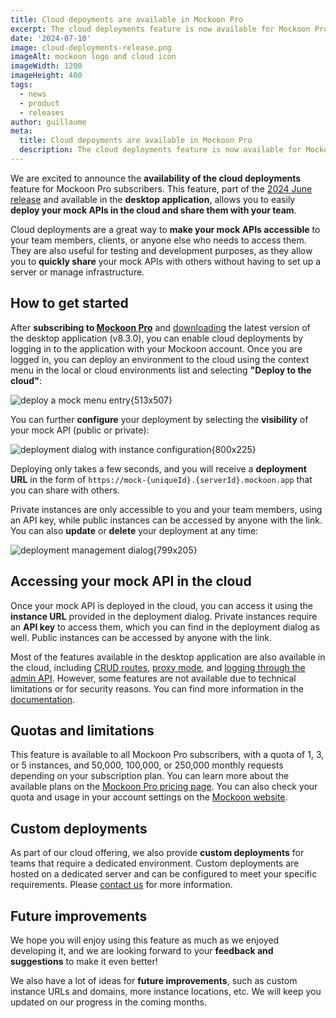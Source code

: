 ```yaml
---
title: Cloud depoyments are available in Mockoon Pro
excerpt: The cloud deployments feature is now available for Mockoon Pro subscribers. Deploy your mock APIs in the cloud and share them with your team.
date: '2024-07-10'
image: cloud-deployments-release.png
imageAlt: mockoon logo and cloud icon
imageWidth: 1200
imageHeight: 400
tags:
  - news
  - product
  - releases
author: guillaume
meta:
  title: Cloud depoyments are available in Mockoon Pro
  description: The cloud deployments feature is now available for Mockoon Pro subscribers. Deploy your mock APIs in the cloud and share them with your team.
---
```


We are excited to announce the **availability of the cloud deployments** feature for Mockoon Pro subscribers. This feature, part of the [2024 June release](/releases/8.3.0/) and available in the **desktop application**, allows you to easily **deploy your mock APIs in the cloud and share them with your team**.

Cloud deployments are a great way to **make your mock APIs accessible** to your team members, clients, or anyone else who needs to access them. They are also useful for testing and development purposes, as they allow you to **quickly share** your mock APIs with others without having to set up a server or manage infrastructure.

## How to get started

After **subscribing to [Mockoon Pro](/pro/)** and [downloading](/download/) the latest version of the desktop application (v8.3.0), you can enable cloud deployments by logging in to the application with your Mockoon account. Once you are logged in, you can deploy an environment to the cloud using the context menu in the local or cloud environments list and selecting **"Deploy to the cloud"**:

![deploy a mock menu entry{513x507}](/images/blog/cloud-deployments-release/deploy-environment-menu.png)

You can further **configure** your deployment by selecting the **visibility** of your mock API (public or private):

![deployment dialog with instance configuration{800x225}](/images/blog/cloud-deployments-release/deploy-environment-dialog.png)

Deploying only takes a few seconds, and you will receive a **deployment URL** in the form of `https://mock-{uniqueId}.{serverId}.mockoon.app` that you can share with others.

Private instances are only accessible to you and your team members, using an API key, while public instances can be accessed by anyone with the link. You can also **update** or **delete** your deployment at any time:

![deployment management dialog{799x205}](/images/blog/cloud-deployments-release/deploy-environment-management-dialog.png)

## Accessing your mock API in the cloud

Once your mock API is deployed in the cloud, you can access it using the **instance URL** provided in the deployment dialog. Private instances require an **API key** to access them, which you can find in the deployment dialog as well. Public instances can be accessed by anyone with the link.

Most of the features available in the desktop application are also available in the cloud, including [CRUD routes](/docs/latest/api-endpoints/crud-routes/), [proxy mode](/docs/latest/server-configuration/proxy-mode/), and [logging through the admin API](/docs/latest/admin-api/transaction-logs/). However, some features are not available due to technical limitations or for security reasons. You can find more information in the [documentation](/docs/latest/mockoon-cloud/api-mock-cloud-deployments/).

## Quotas and limitations

This feature is available to all Mockoon Pro subscribers, with a quota of 1, 3, or 5 instances, and 50,000, 100,000, or 250,000 monthly requests depending on your subscription plan. You can learn more about the available plans on the [Mockoon Pro pricing page](/pro/). You can also check your quota and usage in your account settings on the [Mockoon website](/account/subscription/).

## Custom deployments

As part of our cloud offering, we also provide **custom deployments** for teams that require a dedicated environment. Custom deployments are hosted on a dedicated server and can be configured to meet your specific requirements. Please [contact us](/contact-form/) for more information.

## Future improvements

We hope you will enjoy using this feature as much as we enjoyed developing it, and we are looking forward to your **feedback and suggestions** to make it even better!

We also have a lot of ideas for **future improvements**, such as custom instance URLs and domains, more instance locations, etc. We will keep you updated on our progress in the coming months.
